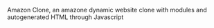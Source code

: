 Amazon Clone, an amazone dynamic website clone with modules and autogenerated HTML through Javascript
